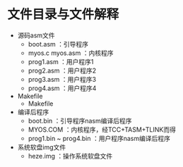# 文件目录与文件解释

- 源码asm文件
  - boot.asm	：引导程序
  - myos.c    myos.asm    ：内核程序
  - prog1.asm    ：用户程序1
  - prog2.asm    ：用户程序2
  - prog3.asm    ：用户程序3
  - prog4.asm    ：用户程序4
- Makefile
  -  Makefile
- 编译后程序
  - boot.bin    ：引导程序nasm编译后程序
  - MYOS.COM    ：内核程序，经TCC+TASM+TLINK而得
  - prog1.bin ~ prog4.bin    ：用户程序nasm编译后程序
- 系统软盘img文件
  - heze.img    ：操作系统软盘文件